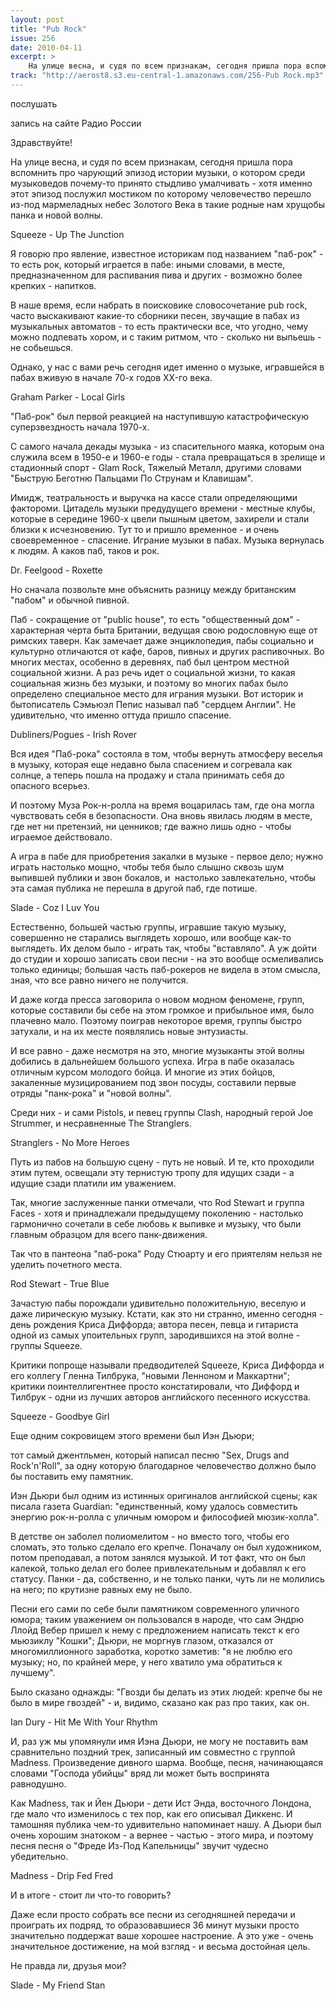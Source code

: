 ```yaml
---
layout: post
title: "Pub Rock"
issue: 256
date: 2010-04-11
excerpt: >
    На улице весна, и судя по всем признакам, сегодня пришла пора вспомнить про чарующий эпизод истории музыки, о котором среди музыковедов почему-то принято стыдливо умалчивать - хотя именно этот эпизод послужил мостиком по которому человечество перешло из-под мармеладных небес Золотого Века в такие родные нам хрущобы панка и новой волны.
track: "http://aerost8.s3.eu-central-1.amazonaws.com/256-Pub Rock.mp3"
---
```


послушать

запись на сайте Радио России

Здравствуйте!

На улице весна, и судя по всем признакам, сегодня пришла пора вспомнить про чарующий эпизод истории музыки, о котором среди музыковедов почему-то принято стыдливо умалчивать - хотя именно этот эпизод послужил мостиком по которому человечество перешло из-под мармеладных небес Золотого Века в такие родные нам хрущобы панка и новой волны.

Squeeze - Up The Junction

Я говорю про явление, известное историкам под названием "паб-рок" - то есть рок, который играется в пабе: иными словами, в месте, предназначенном для распивания пива и других - возможно более крепких - напитков.

В наше время, если набрать в поисковике словосочетание pub rock, часто выскакивают какие-то сборники песен, звучащие в пабах из музыкальных автоматов - то есть практически все, что угодно, чему можно подпевать хором, и с таким ритмом, что - сколько ни выпьешь - не собьешься.

Однако, у нас с вами речь сегодня идет именно о музыке, игравшейся в пабах вживую в начале 70-х годов XX-го века.

Graham Parker - Local Girls

"Паб-рок" был первой реакцией на наступившую катастрофическую суперзвездность начала 1970-х.

С самого начала декады музыка - из спасительного маяка, которым она служила всем в 1950-е и 1960-е годы - стала превращаться в зрелище и стадионный спорт - Glam Rock, Тяжелый Металл, другими словами "Быструю Беготню Пальцами По Струнам и Клавишам".

Имидж, театральность и выручка на кассе стали определяющими фактороми. Цитадель музыки предудущего времени - местные клубы, которые в середине 1960-х цвели пышным цветом, захирели и стали близки к исчезновению. Тут то и пришло временное - и очень своевременное - спасение. Играние музыки в пабах. Музыка вернулась к людям. А каков паб, таков и рок.

Dr. Feelgood - Roxette

Но сначала позвольте мне объяснить разницу между британским "пабом" и обычной пивной.

Паб - сокращение от "public house", то есть "общественный дом" - характерная черта быта Британии, ведущая свою родословную еще от римских таверн. Как замечает даже энциклопедия, пабы социально и культурно отличаются от кафе, баров, пивных и других распивочных. Во многих местах, особенно в деревнях, паб был центром местной социальной жизни. А раз речь идет о социальной жизни, то какая социальная жизнь без музыки, и поэтому во многих пабах было определено специальное место для играния музыки. Вот историк и бытописатель Сэмьюэл Пепис называл паб "сердцем Англии". Не удивительно, что именно оттуда пришло спасение.

Dubliners/Pogues - Irish Rover

Вся идея "Паб-рока" состояла в том, чтобы вернуть атмосферу веселья в музыку, которая еще недавно была спасением и согревала как солнце, а теперь пошла на продажу и стала принимать себя до опасного всерьез.

И поэтому Муза Рок-н-ролла на время воцарилась там, где она могла чувствовать себя в безопасности. Она вновь явилась людям в месте, где нет ни претензий, ни ценников; где важно лишь одно - чтобы играемое действовало.

А игра в пабе для приобретения закалки в музыке - первое дело; нужно играть настолько мощно, чтобы тебя было слышно сквозь шум выпившей публики и звон бокалов, и  настолько завлекательно, чтобы эта самая публика не перешла в другой паб, где потише.

Slade - Coz I Luv You

Естественно, большей частью группы, игравшие такую музыку, совершенно не старались выглядеть хорошо, или вообще как-то выглядеть. Их делом было - играть так, чтобы "вставляло". А уж дойти до студии и хорошо записать свои песни - на это вообще осмеливались только единицы; большая часть паб-рокеров не видела в этом смысла, зная, что все равно ничего не получится.

И даже когда пресса заговорила о новом модном феномене, групп, которые составили бы себе на этом громкое и прибыльное имя, было плачевно мало. Поэтому поиграв некоторое время, группы быстро затухали, и на их месте появлялись новые энтузиасты.

И все равно - даже несмотря на это, многие музыканты этой волны добились в дальнейшем большого успеха. Игра в пабе оказалась отличным курсом молодого бойца. И многие из этих бойцов, закаленные музицированием под звон посуды, составили первые отряды "панк-рока" и "новой волны".

Среди них - и сами Pistols, и певец группы Clash, народный герой Joe Strummer, и несравненные The Stranglers.

Stranglers - No More Heroes

Путь из пабов на большую сцену - путь не новый. И те, кто проходили этим путем, освещали эту тернистую тропу для идущих сзади - а идущие сзади платили им уважением.

Так, многие заслуженные панки отмечали, что Rod Stewart и группа Faces - хотя и принадлежали предыдущему поколению - настолько гармонично сочетали в себе любовь к выпивке и музыку, что были главным образцом для всего панк-движения.

Так что в пантеона "паб-рока" Роду Стюарту и его приятелям нельзя не уделить почетного места.

Rod Stewart - True Blue

Зачастую пабы порождали удивительно положительную, веселую и даже лирическую музыку. Кстати, как это ни странно, именно сегодня - день рождения Криса Диффорда; автора песен, певца и гитариста одной из самых упоительных групп, зародившихся на этой волне - группы Squeeze.

Критики попроще называли предводителей Squeeze, Криса Диффорда и его коллегу Гленна Тилбрука, "новыми Ленноном и Маккартни"; критики поинтеллигентнее просто констатировали, что Диффорд и Тилбрук - одни из лучших авторов английского песенного искусства.

Squeeze - Goodbye Girl

Еще одним сокровищем этого времени был Иэн Дьюри;

тот самый джентльмен, который написал песню "Sex, Drugs and Rock'n'Roll", за одну которую благодарное человечество должно было бы поставить ему памятник.

Иэн Дьюри был одним из истинных оригиналов английской сцены; как писала газета Guardian: "единственный, кому удалось совместить энергию рок-н-ролла с уличным юмором и философией мюзик-холла".

В детстве он заболел полиомелитом - но вместо того, чтобы его сломать, это только сделало его крепче. Поначалу он был художником, потом преподавал, а потом занялся музыкой. И тот факт, что он был калекой, только делал его более привлекательным и добавлял к его статусу. Панки - да, собственно, и не только панки, чуть ли не молились на него; по крутизне равных ему не было.

Песни его сами по себе были памятником современного уличного юмора; таким уважением он пользовался в народе, что сам Эндрю Ллойд Вебер пришел к нему с предложением написать текст к его мьюзиклу "Кошки"; Дьюри, не моргнув глазом, отказался от многомиллионного заработка, коротко заметив: "я не люблю его музыку; но, по крайней мере, у него хватило ума обратиться к лучшему".

Было сказано однажды: "Гвозди бы делать из этих людей: крепче бы не было в мире гвоздей" - и, видимо, сказано как раз про таких, как он.

Ian Dury - Hit Me With Your Rhythm

И, раз уж мы упомянули имя Иэна Дьюри, не могу не поставить вам сравнительно поздний трек, записанный им совместно с группой Madness. Произведение дивного шарма. Вообще, песня, начинающаяся словами "Господа убийцы" вряд ли может быть воспринята равнодушно.

Как Madness, так и Йен Дьюри - дети Ист Энда, восточного Лондона, где мало что изменилось с тех пор, как его описывал Диккенс. И тамошняя публика чем-то удивительно напоминает нашу. А Дьюри был очень хорошим знатоком - а вернее - частью - этого мира, и поэтому песня песня о "Фреде Из-Под Капельницы" звучит чудесно убедительно.

Madness - Drip Fed Fred

И в итоге - стоит ли что-то говорить?

Даже если просто собрать все песни из сегодняшней передачи и проиграть их подряд, то образовавшиеся 36 минут музыки просто значительно поддержат ваше хорошее настроение. А это уже - очень значительное достижение, на мой взгляд - и весьма достойная цель.

Не правда ли, друзья мои?

Slade - My Friend Stan
